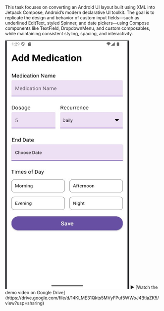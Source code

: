 This task focuses on converting an Android UI layout built using XML into Jetpack Compose, Android’s modern declarative UI toolkit. The goal is to replicate the design and behavior of custom input fields—such as underlined EditText, styled Spinner, and date pickers—using Compose components like TextField, DropdownMenu, and custom composables, while maintaining consistent styling, spacing, and interactivity.

<img src="MyApp.jpg" alt="App Screenshot" width="400" height="800" />
▶️ [Watch the demo video on Google Drive](https://drive.google.com/file/d/14KLME31Qkts5MVyFPuf5WWoJ4BtlaZK5/view?usp=sharing)

